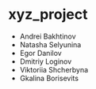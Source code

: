 # xyz_project

- Andrei Bakhtinov
- Natasha Selyunina
- Egor Danilov
- Dmitriy Loginov
- Viktoriia Shcherbyna
- Gkalina Borisevits
